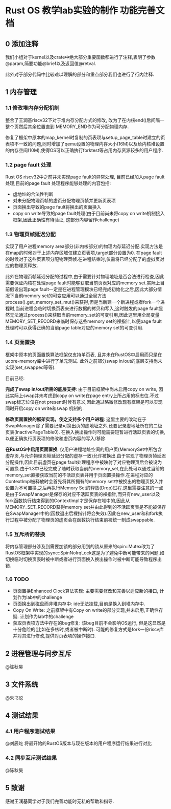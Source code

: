 # Rust OS 教学lab实验的制作 功能完善文档
## 0 添加注释
我们小组对于kernel以及crate中绝大部分重要函数都进行了注释,表明了参数@param,简要功能@brief以及返回值@retval.

此外对于部分代码中比较难以理解的部分和重点部分我们也进行了行内注释.

## 1 内存管理
### 1.1 修改堆内存分配机制
整合了王润基riscv32下对于堆内存分配方式的修改, 改为了在内核end()后间隔一整个页然后其余位置直到
MEMORY_END作为可分配物理内存.

修复了框架中原本的map_kernel时复制的页表项与setup_page_table时建立的页表项不一致的问题,同时增加了qemu设置的物理内存大小(16M)以及给内核堆设置的内存空间(10M),使得OS可以正确执行forktest等占用内存资源较多的用户程序.

### 1.2 page fault 处理
Rust OS riscv32中之前并未实现page fault的异常处理, 目前已经加入page fault处理,目前的page fault 处理程序能够处理的内容包括:
* 虚地址的合法性判断
* 对未分配物理页帧的虚页分配物理页帧并更新页表项
* 页面换出导致的page fault将换出的页面换入
* copy on write导致的page fault处理(由于目前尚未将copy on write机制接入框架,因此正确性有待验证, 这部分内容留作challenge)

### 1.3 物理页帧延迟分配
实现了用户进程memory area部分(非内核部分)的物理内存延迟分配.实现方法是在map的时候对于上述内存区域仅建立页表项,target部分设置为0. 在page fault的时候对于这些页表项分配物理页帧.在进程结束时,仅需将已经分配了的虚拟页对应的物理页释放.

此外在物理页帧延迟分配的过程中,由于需要针对物理地址是否合法进行检查,因此需要保证内核在处理page fault时能够获取当前页表对应的memory set.实际上目前假设出现page fault一定是在进程管理模块已经完成初始化之后,因此大部分情况下当前memory set的可变应用可以通过全局方法process().get_memory_set_mut()来获得,但是当新建一个新进程或者fork一个进程时,当前进程会临时切换页表来进行数据的拷贝和写入,这时触发的page fault显然无法通过process()来获取当前memory_set的可变引用,因此这里用全局变量MEMORY_SET_RECORD来临时保存这些memory set的裸指针,以便page fault处理时可以获得正确的当前page table对应的memory set的可变引用.

### 1.4 页面置换
框架中原本的页面置换算法框架仅支持单页表, 且并未在RustOS中启用而只是在ucore-memory库中进行了单元测试. 此外之前部分swap in/out的底层支持尚未实现(set_swapped等等).

目前已经:

**完成了swap in/out所需的底层支持**: 由于目前框架中尚未启用copy on write, 因此实际上swap并未考虑到copy on write在page entry上所占用的标志位.不过swap标志位仅在not present时候有意义,因此通过略微修改现有框架是可以实现同时开启copy on write和swap 机制的.

**修改页面置换的框架实现，使之支持多个用户进程**: 这里主要的改动在于SwapManager除了需要记录可换出页的虚地址之外,还要记录虚地址所在的二级页表(InactivePageTable0). 在换入换出操作时可能需要短暂进行活跃页表的切换,以便正确执行页表项的修改和虚页内容的写入/移除.

**在RustOS中启用页面置换**: 仅用户进程地址空间的用户页(MemorySet中所包含虚存页,与允许物理页帧延迟分配的虚存一致)允许被换出.由于实现了物理页帧延迟分配操作,因此目前虚页在page fault处理程序中被映射了对应物理页后会被设为可置换.由于1.3中已经完成了随时获取当前的memory_set,在此处可以通过当前的memory_set直接获取当前的不活跃页表并用于页面置换操作.在进程对应的ContextImpl被释放时会首先将其所拥有的memory set中被换出的物理页换入并设置为不可置换,之后再执行Memory Set的释放(Drop)过程.这里需要注意的一点是由于SwapManager是保存的对应不活跃页表的裸指针,而只有new_user以及fork函数执行结束得到的ContextImpl才是保存在堆中的,因此从MEMORY_SET_RECORD获得memory set并由此得到的不活跃页表是不能被保存在SwapManager中的(函数退出后裸指针将会失效).因此在new_user和和fork执行过程中被分配了物理页的虚页会在函数执行结束前被统一制成swappable.

### 1.5 互斥所的替换
将内存管理部分涉及到需要加锁的部分用到的锁从原来的spin::Mutex改为了RustOS框架中实现的sync::SpinNoIrqLock这是为了避免中断可能带来的问题,如切换临时切换页表时被中断或者进行页面换入换出操作时被中断可能导致程序出错.

### 1.6 TODO
* 页面置换Enhanced Clock算法实现: 主要需要修改和完善以适应新的接口, 计划作为lab中的challenge
* 页面换出到磁盘而非堆内存中: ide无法挂载,目前是换入到堆内存中.
* Copy On Write: 之前框架中有Copy on write的部分实现,并未启用,正确性存疑. 计划作为lab中的challenge
* 获取页表项方法中存在的bug修复: 该bug目前不会影响OS运行, 但是这显然是十分危险的(比如在多核时,或者被中断时). 可能的修复方式是fork一份riscv库并对其进行修改,提供对页表项的操作接口.

## 2 进程管理与同步互斥
@陈秋昊

## 3 文件系统
@朱书聪

## 4 测试结果
### 4.1 用户程序测试结果
@刘辰屹 将最开始的RustOS版本与现在版本的用户程序运行结果进行对比

### 4.2 同步互斥测试结果
@陈秋昊

## 5 致谢
感谢王润基同学对于我们完善功能时无私的帮助和指导.
